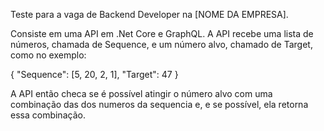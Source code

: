 Teste para a vaga de Backend Developer na [NOME DA EMPRESA].

Consiste em uma API em .Net Core e GraphQL.
A API recebe uma lista de números, chamada de Sequence, e um número alvo, chamado de Target,
como no exemplo:

{
 "Sequence": [5, 20, 2, 1],
 "Target": 47
}

A API então checa se é possível atingir o número alvo com uma combinação das dos numeros da sequencia e, e se possível, ela retorna essa combinação.
